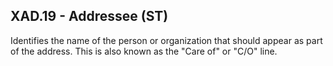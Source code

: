 ## XAD.19 - Addressee (ST)

Identifies the name of the person or organization that should appear as part of the address. This is also known as the "Care of" or "C/O" line.
